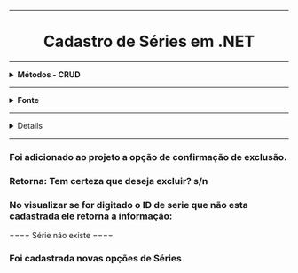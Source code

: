 
<hr>


<h1 align="center">Cadastro de Séries em <strong>.NET</strong> </h1>

<hr />

<details>
    <summary><strong>Métodos - CRUD </strong></summary>
        <br />
        <ol>
            <li>Listar</li>
            <li>Inserir</li>
            <li>Atualizar</li>
            <li>Excluir</li> 
            <li>Visualizar</li>
        </ol>
</details>

<hr />

<details>
  <summary><strong>Fonte</strong></summary>
    <br />
    <p align="left">
        Plataforma: <a href="https://web.digitalinnovation.one/home">Digital Innovation One.</a>
        <br /> 
        Desafio: <a href="https://web.digitalinnovation.one/lab/criando-um-app-de-cadastro-em-memoria-implementando-crud-de-series-em-net/learning/9432e625-663e-481a-971b-c77a4aa96d16">Criando um APP simples de cadastro de séries em .NET.</a>
    </p>
    
</details>

<hr />

<details>

  <sumnary><strong>DESCRIÇÃO</strong></summary><br/>

 Algoritmo simples de cadastro de séries para praticar seus conhecimentos de orientação a objetos,<br>
  o principal paradigma de programação utilizada no mercado.<br> 

  ### Nesse projeto você vai aprender:
  Como pensar orientado a objetos, 
  como modelar o seu domínio, 
  como utilizar recursos de coleção para salvar seus dados em memória.

  ### Objetivos do Projeto

    1. Implementação de CRUD de séries
      Create/Criar
      Read/Ler
      Update/Atualizar
      Delete/Excluir

    2. Utilização de classes abstratas
      . Classes que podem conter métodos abstratos
        . um método abstrato é um método que é declarado, porém não contém implementação
      . Não pode ser instanciada
      . Exige subclasses que tenham implementação dos métodos abstratos

    3. Utilização de Interfaces
      . Interface é muito semelhante a uma classe abstrata, mas não possui atributos e não pode definir como
        os métodos devem ser implementados
      . Em vez disso, é simplesmente uma lista de métodos que devem ser implementados

  ### Requisitos Básicos
      . Lógica de Programação
      . Conhecimento básico de OO
      . Conhecimento básico de .NET

</details>
<hr/>

### Foi adicionado ao projeto a opção de confirmação de exclusão. 
### Retorna: Tem certeza que deseja excluir? s/n 

### No visualizar se for digitado o ID de serie que não esta cadastrada ele retorna a informação: <br>

==== Série não existe ====

### Foi cadastrada novas opções de Séries